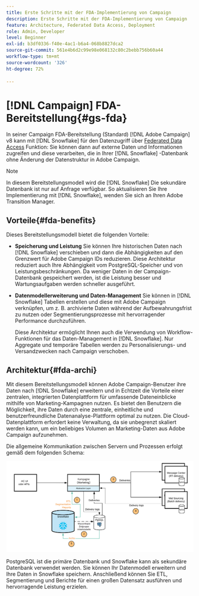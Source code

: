 ```yaml
---
title: Erste Schritte mit der FDA-Implementierung von Campaign
description: Erste Schritte mit der FDA-Implementierung von Campaign
feature: Architecture, Federated Data Access, Deployment
role: Admin, Developer
level: Beginner
exl-id: b3df0336-f40e-4ac1-b6a4-068b8827dca2
source-git-commit: 561e4b6d2c99e98e068132c80c2bebb756b60a44
workflow-type: tm+mt
source-wordcount: '326'
ht-degree: 72%

---
```


# [!DNL Campaign] FDA-Bereitstellung{#gs-fda}

In seiner Campaign FDA-Bereitstellung (Standard) [!DNL Adobe Campaign] v8 kann mit [!DNL Snowflake] für den Datenzugriff über [Federated Data Access](../connect/fda.md) Funktion: Sie können dann auf externe Daten und Informationen zugreifen und diese verarbeiten, die in Ihrer [!DNL Snowflake] -Datenbank ohne Änderung der Datenstruktur in Adobe Campaign.

>[!NOTE]
>
>In diesem Bereitstellungsmodell wird die [!DNL Snowflake] Die sekundäre Datenbank ist nur auf Anfrage verfügbar. So aktualisieren Sie Ihre Implementierung mit [!DNL Snowflake], wenden Sie sich an Ihren Adobe Transition Manager.
>

## Vorteile{#fda-benefits}

Dieses Bereitstellungsmodell bietet die folgenden Vorteile:

* **Speicherung und Leistung**
Sie können Ihre historischen Daten nach [!DNL Snowflake] verschieben und dann die Abhängigkeiten auf den Grenzwert für Adobe Campaign IDs reduzieren. Diese Architektur reduziert auch Ihre Abhängigkeit vom PostgreSQL-Speicher und von Leistungsbeschränkungen. Da weniger Daten in der Campaign-Datenbank gespeichert werden, ist die Leistung besser und Wartungsaufgaben werden schneller ausgeführt.

* **Datenmodellerweiterung und Daten-Management**
Sie können in [!DNL Snowflake] Tabellen erstellen und diese mit Adobe Campaign verknüpfen, um z. B. archivierte Daten während der Aufbewahrungsfrist zu nutzen oder Segmentierungsprozesse mit hervorragender Performance durchzuführen.

  Diese Architektur ermöglicht Ihnen auch die Verwendung von Workflow-Funktionen für das Daten-Management in [!DNL Snowflake]. Nur Aggregate und temporäre Tabellen werden zu Personalisierungs- und Versandzwecken nach Campaign verschoben.


## Architektur{#fda-archi}

Mit diesem Bereitstellungsmodell können Adobe Campaign-Benutzer ihre Daten nach [!DNL Snowflake] erweitern und in Echtzeit die Vorteile einer zentralen, integrierten Datenplattform für umfassende Dateneinblicke mithilfe von Marketing-Kampagnen nutzen. Es bietet den Benutzern die Möglichkeit, ihre Daten durch eine zentrale, einheitliche und benutzerfreundliche Datenanalyse-Plattform optimal zu nutzen. Die Cloud-Datenplattform erfordert keine Verwaltung, da sie unbegrenzt skaliert werden kann, um ein beliebiges Volumen an Marketing-Daten aus Adobe Campaign aufzunehmen.

Die allgemeine Kommunikation zwischen Servern und Prozessen erfolgt gemäß dem folgenden Schema:

![](assets/fda-architecture.png)

PostgreSQL ist die primäre Datenbank und Snowflake kann als sekundäre Datenbank verwendet werden. Sie können Ihr Datenmodell erweitern und Ihre Daten in Snowflake speichern. Anschließend können Sie ETL, Segmentierung und Berichte für einen großen Datensatz ausführen und hervorragende Leistung erzielen.
